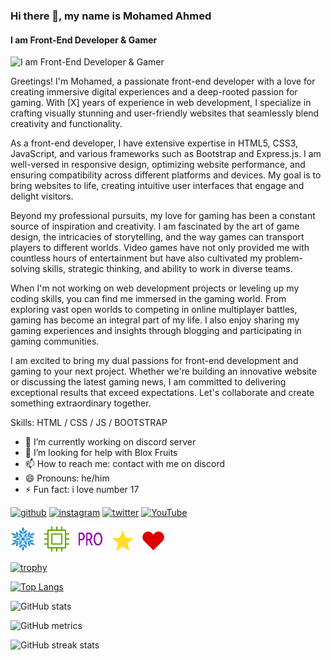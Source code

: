 ### Hi there 👋, my name is Mohamed Ahmed
#### I am Front-End Developer & Gamer 
![I am Front-End Developer & Gamer ](https://pbs.twimg.com/profile_banners/1271267349463805952/1687921279/600x200)

Greetings! I'm Mohamed, a passionate front-end developer with a love for creating immersive digital experiences and a deep-rooted passion for gaming. With \[X] years of experience in web development, I specialize in crafting visually stunning and user-friendly websites that seamlessly blend creativity and functionality.

As a front-end developer, I have extensive expertise in HTML5, CSS3, JavaScript, and various frameworks such as Bootstrap and Express.js. I am well-versed in responsive design, optimizing website performance, and ensuring compatibility across different platforms and devices. My goal is to bring websites to life, creating intuitive user interfaces that engage and delight visitors.

Beyond my professional pursuits, my love for gaming has been a constant source of inspiration and creativity. I am fascinated by the art of game design, the intricacies of storytelling, and the way games can transport players to different worlds. Video games have not only provided me with countless hours of entertainment but have also cultivated my problem-solving skills, strategic thinking, and ability to work in diverse teams.

When I'm not working on web development projects or leveling up my coding skills, you can find me immersed in the gaming world. From exploring vast open worlds to competing in online multiplayer battles, gaming has become an integral part of my life. I also enjoy sharing my gaming experiences and insights through blogging and participating in gaming communities.

I am excited to bring my dual passions for front-end development and gaming to your next project. Whether we're building an innovative website or discussing the latest gaming news, I am committed to delivering exceptional results that exceed expectations. Let's collaborate and create something extraordinary together.


Skills: HTML / CSS / JS / BOOTSTRAP

- 🔭 I’m currently working on discord server 
- 🤔 I’m looking for help with Blox Fruits 
- 📫 How to reach me: contact with me on discord 
- 😄 Pronouns: he/him 
- ⚡ Fun fact: i love number 17 


[<img src='https://cdn.jsdelivr.net/npm/simple-icons@3.0.1/icons/github.svg' alt='github' height='40'>](https://github.com/gi17)  [<img src='https://cdn.jsdelivr.net/npm/simple-icons@3.0.1/icons/instagram.svg' alt='instagram' height='40'>](https://www.instagram.com/j.c1q_/)  [<img src='https://cdn.jsdelivr.net/npm/simple-icons@3.0.1/icons/twitter.svg' alt='twitter' height='40'>](https://twitter.com/jc1q_)  [<img src='https://cdn.jsdelivr.net/npm/simple-icons@3.0.1/icons/youtube.svg' alt='YouTube' height='40'>](https://www.youtube.com/channel/UCyGm_pKeHHO5MKWmJqgswvQ)  

<a href='https://archiveprogram.github.com/'><img src='https://raw.githubusercontent.com/acervenky/animated-github-badges/master/assets/acbadge.gif' width='40' height='40'></a> <a href='https://docs.github.com/en/developers'><img src='https://raw.githubusercontent.com/acervenky/animated-github-badges/master/assets/devbadge.gif' width='40' height='40'></a> <a href='https://github.com/pricing'><img src='https://raw.githubusercontent.com/acervenky/animated-github-badges/master/assets/pro.gif' width='40' height='40'></a> <a href='https://stars.github.com/'><img src='https://raw.githubusercontent.com/acervenky/animated-github-badges/master/assets/starbadge.gif' width='35' height='35'></a> <a href='https://docs.github.com/en/github/supporting-the-open-source-community-with-github-sponsors'><img src='https://raw.githubusercontent.com/acervenky/animated-github-badges/master/assets/sponsorbadge.gif' width='35' height='35'></a> 

[![trophy](https://github-profile-trophy.vercel.app/?username=gi17)](https://github.com/ryo-ma/github-profile-trophy)

[![Top Langs](https://github-readme-stats.vercel.app/api/top-langs/?username=gi17)](https://github.com/anuraghazra/github-readme-stats)

![GitHub stats](https://github-readme-stats.vercel.app/api?username=gi17&show_icons=true)  

![GitHub metrics](https://metrics.lecoq.io/gi17)  

![GitHub streak stats](https://streak-stats.demolab.com/?user=gi17)  

